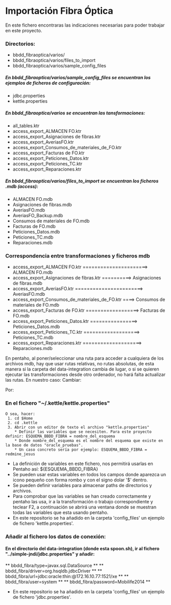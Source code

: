 # Importación Fibra Óptica

En este fichero encontraras las indicaciones necesarias para poder trabajar en este proyecto.

### Directorios:

 * bbdd_fibraoptica/varios/
 * bbdd_fibraoptica/varios/files_to_import
 * bbdd_fibraoptica/varios/sample_config_files


##### En bbdd_fibraoptica/varios/sample_config_files se encuentran los ejemplos de ficheros de configuración:
* jdbc.properties
* kettle.properties


##### En bbdd_fibraoptica/varios se encuentran las tansformaciones:

* all_tables.ktr
* access_export_ALMACEN FO.ktr
* access_export_Asignaciones de fibras.ktr
* access_export_AveriasFO.ktr
* access_export_Consumos_de_materiales_de_FO.ktr
* access_export_Facturas de FO.ktr
* access_export_Peticiones_Datos.ktr
* access_export_Peticiones_TC.ktr
* access_export_Reparaciones.ktr


##### En bbdd_fibraoptica/varios/files_to_import se encuentran los ficheros .mdb (access):

* ALMACEN FO.mdb
* Asignaciones de fibras.mdb
* AveriasFO.mdb
* AveriasFO_Backup.mdb
* Consumos de materiales de FO.mdb
* Facturas de FO.mdb
* Peticiones_Datos.mdb
* Peticiones_TC.mdb
* Reparaciones.mdb

### Correspondencia entre transformaciones y ficheros mdb

* access_export_ALMACEN FO.ktr ======================> ALMACEN FO.mdb
* access_export_Asignaciones de fibras.ktr ==========> Asignaciones de fibras.mdb
* access_export_AveriasFO.ktr =======================> AveriasFO.mdb
* access_export_Consumos_de_materiales_de_FO.ktr ====> Consumos de materiales de FO.mdb
* access_export_Facturas de FO.ktr ==================> Facturas de FO.mdb
* access_export_Peticiones_Datos.ktr ================> Peticiones_Datos.mdb
* access_export_Peticiones_TC.ktr ===================> Peticiones_TC.mdb
* access_export_Reparaciones.ktr ====================> Reparaciones.mdb

En pentaho, al poner/seleccionar una ruta para acceder a cualquiera de los archivos mdb, hay que usar rutas relativas, no rutas absolutas,
de esta manera si la carpeta del data-integration cambia de lugar, o si se quieren ejecutar las transformaciones desde otro ordenador, 
no hará falta actualizar las rutas. En nuestro caso:
  Cambiar:

  Por:

### En el fichero "~/.kettle/kettle.properties"
    O sea, hacer:
     1. cd $Home
     2. cd .kettle
     3. Abrir con un editor de texto el archivo "kettle.properties"
        * Definir las variables que se necesiten. Para este proyecto definir: ESQUEMA_BBDD_FIBRA = nombre_del_esquema
        * Donde nombre_del_esquema es el nombre del esquema que existe en la base de datos "oracle_pruebas".
        * Un caso concreto sería por ejemplo: ESQUEMA_BBDD_FIBRA = redmine_jesus
  * La definición de variables en este fichero, nos permitirá usarlas en Pentaho así: ${ESQUEMA_BBDD_FIBRA}
  * Se pueden usar estas variables en todos los campos donde aparezca un icono pequeño con forma rombo y con el signo dolar '$' dentro.
  * Se pueden definir variables para almacenar paths de directorios y archivos.
  * Para comprobar que las variables se han creado correctamente y pentaho las usa, ir a la transformación o trabajo correspondiente y teclear F2, a continuación se abrirá una ventana donde se muestran todas las variables que esta usando pentaho.
  * En este repositorio se ha añadido en la carpeta 'config_files' un ejemplo de fichero 'kettle.properties'.

### Añadir al fichero los datos de conexión:

#### En el directorio del data-integration (donde esta spoon.sh), ir al fichero "../simple-jndi/jdbc.properties" y añadir:

** bbdd_fibra/type=javax.sql.DataSource **
** bbdd_fibra/driver=org.hsqldb.jdbcDriver **
** bbdd_fibra/url=jdbc:oracle:thin:@172.16.10.77:1521/xe **
** bbdd_fibra/user=system **
** bbdd_fibra/password=Mobilife2014 **

* En este repositorio se ha añadido en la carpeta 'config_files' un ejemplo de fichero 'jdbc.properties'.
